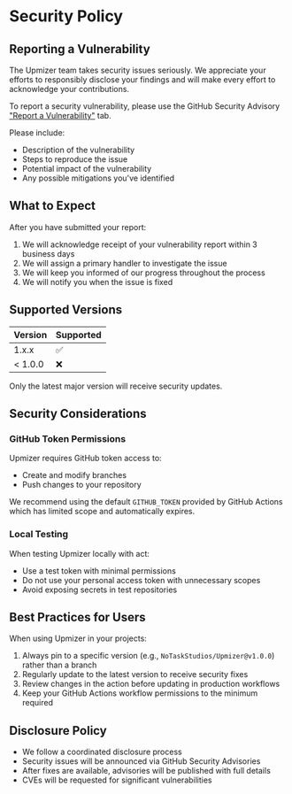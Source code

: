 # Security Policy

## Reporting a Vulnerability

The Upmizer team takes security issues seriously. We appreciate your efforts to responsibly disclose your findings and will make every effort to acknowledge your contributions.

To report a security vulnerability, please use the GitHub Security Advisory ["Report a Vulnerability"](../../security/advisories/new) tab.

Please include:

- Description of the vulnerability
- Steps to reproduce the issue
- Potential impact of the vulnerability
- Any possible mitigations you've identified

## What to Expect

After you have submitted your report:

1. We will acknowledge receipt of your vulnerability report within 3 business days
2. We will assign a primary handler to investigate the issue
3. We will keep you informed of our progress throughout the process
4. We will notify you when the issue is fixed

## Supported Versions

| Version | Supported          |
| ------- | ------------------ |
| 1.x.x   | :white_check_mark: |
| < 1.0.0 | :x:                |

Only the latest major version will receive security updates.

## Security Considerations

### GitHub Token Permissions

Upmizer requires GitHub token access to:

- Create and modify branches
- Push changes to your repository

We recommend using the default `GITHUB_TOKEN` provided by GitHub Actions which has limited scope and automatically expires.

### Local Testing

When testing Upmizer locally with act:

- Use a test token with minimal permissions
- Do not use your personal access token with unnecessary scopes
- Avoid exposing secrets in test repositories

## Best Practices for Users

When using Upmizer in your projects:

1. Always pin to a specific version (e.g., `NoTaskStudios/Upmizer@v1.0.0`) rather than a branch
2. Regularly update to the latest version to receive security fixes
3. Review changes in the action before updating in production workflows
4. Keep your GitHub Actions workflow permissions to the minimum required

## Disclosure Policy

- We follow a coordinated disclosure process
- Security issues will be announced via GitHub Security Advisories
- After fixes are available, advisories will be published with full details
- CVEs will be requested for significant vulnerabilities
